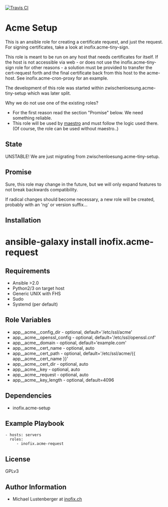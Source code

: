 [![Travis CI](https://img.shields.io/travis/inofix/ansible-acme-request.svg?style=flat)](http://travis-ci.org/inofix/ansible-acme-request)


Acme Setup
===============

This is an ansible role for creating a certificate request, and just the request. For signing certificates, take a look at inofix.acme-tiny-sign.

This role is meant to be run on any host that needs certificates for itself.
 If the host is not accessible via web - or does not use the inofix.acme-tiny-sign role for other reasons - a solution must be provided to transfer the cert-request forth and the final certificate back from this host to the acme-host. See inofix.acme-cron-proxy for an example.

The development of this role was started within zwischenloesung.acme-tiny-setup which was later split.

Why we do not use one of the existing roles?

* For the first reason read the section "Promise" below. We need something reliable.
* This role will be used by [maestro](https://github.com/inofix/maestro) and must follow the logic used there. (Of course, the role can be used without maestro..)


State
-----

UNSTABLE! We are just migrating from zwischenloesung.acme-tiny-setup.


Promise
-------

Sure, this role may change in the future, but we will only expand features to not break backwards compatibility.

If radical changes should become necessary, a new role will be created, probably with an 'ng' or version suffix...

Installation
------------

 # ansible-galaxy install inofix.acme-request

Requirements
------------

* Ansible >2.0
* Python2/3 on target host
* Generic UNIX with FHS
* Sudo
* Systemd (per default)

Role Variables
--------------

* app\_\_acme\_\_config\_dir - optional, default='/etc/ssl/acme'
* app\_\_acme\_\_openssl\_config - optional, default='/etc/ssl/openssl.cnf'
* app\_\_acme\_\_domain - optional, default='example.com'
* app\_\_acme\_\_cert\_name - optional, auto
* app\_\_acme\_\_cert\_path - optional, default='/etc/ssl/acme/{{ app\_\_acme\_\_cert\_name }}'
* app\_\_acme\_\_cert\_dir - optional, auto
* app\_\_acme\_\_key - optional, auto
* app\_\_acme\_\_request - optional, auto
* app\_\_acme\_\_key\_length - optional, default=4096

Dependencies
------------

* inofix.acme-setup

Example Playbook
----------------

    - hosts: servers
      roles:
         - inofix.acme-request

License
-------

GPLv3

Author Information
------------------

* Michael Lustenberger at [inofix.ch](http://www.inofix.ch)
